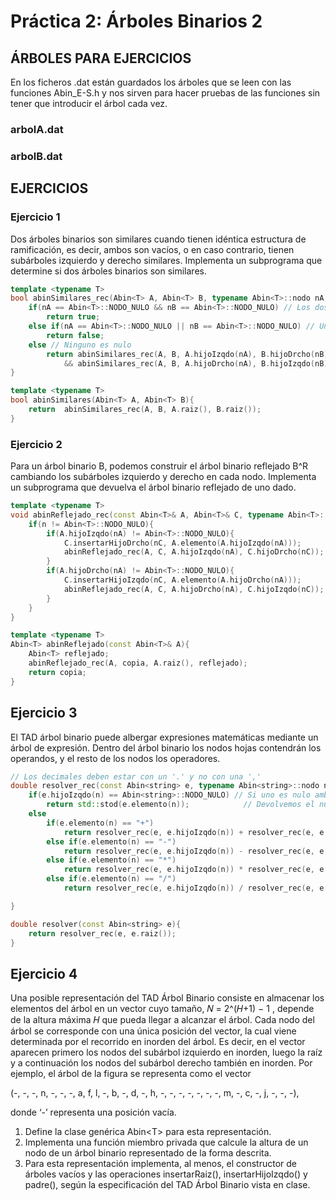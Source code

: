 # Práctica 2: Árboles Binarios 2

## ÁRBOLES PARA EJERCICIOS

En los ficheros .dat están guardados los árboles que se leen con las funciones Abin_E-S.h y nos sirven para hacer pruebas de las funciones sin tener que introducir el árbol cada vez.

### arbolA.dat

### arbolB.dat

## EJERCICIOS

### Ejercicio 1

Dos árboles binarios son similares cuando tienen idéntica estructura de ramificación, es decir, ambos son vacíos, o en caso contrario, tienen subárboles izquierdo y derecho similares. Implementa un subprograma que determine si dos árboles binarios son similares.

```cpp
template <typename T>
bool abinSimilares_rec(Abin<T> A, Abin<T> B, typename Abin<T>::nodo nA, typename Abin<T>::nodo nB){
    if(nA == Abin<T>::NODO_NULO && nB == Abin<T>::NODO_NULO) // Los dos son nulos
        return true;
    else if(nA == Abin<T>::NODO_NULO || nB == Abin<T>::NODO_NULO) // Uno es nulo y el otro no (por el if anterior sabemos que no son los dos nulos)
        return false;
    else // Ninguno es nulo
        return abinSimilares_rec(A, B, A.hijoIzqdo(nA), B.hijoDrcho(nB)) 
            && abinSimilares_rec(A, B, A.hijoDrcho(nA), B.hijoIzqdo(nB));
}

template <typename T>
bool abinSimilares(Abin<T> A, Abin<T> B){
    return  abinSimilares_rec(A, B, A.raiz(), B.raiz());
}
```

### Ejercicio 2

Para un árbol binario B, podemos construir el árbol binario reflejado B^R cambiando los subárboles izquierdo y derecho en cada nodo. Implementa un subprograma que devuelva el árbol binario reflejado de uno dado.

```cpp
template <typename T>
void abinReflejado_rec(const Abin<T>& A, Abin<T>& C, typename Abin<T>::nodo nA, typename Abin<T>::nodo nC){
    if(n != Abin<T>::NODO_NULO){
        if(A.hijoIzqdo(nA) != Abin<T>::NODO_NULO){
            C.insertarHijoDrcho(nC, A.elemento(A.hijoIzqdo(nA)));
            abinReflejado_rec(A, C, A.hijoIzqdo(nA), C.hijoDrcho(nC));
        }
        if(A.hijoDrcho(nA) != Abin<T>::NODO_NULO){
            C.insertarHijoIzqdo(nC, A.elemento(A.hijoDrcho(nA)));
            abinReflejado_rec(A, C, A.hijoDrcho(nA), C.hijoIzqdo(nC));
        }
    }
}

template <typename T>
Abin<T> abinReflejado(const Abin<T>& A){
    Abin<T> reflejado;
    abinReflejado_rec(A, copia, A.raiz(), reflejado);
    return copia;
}
```

## Ejercicio 3

El TAD árbol binario puede albergar expresiones matemáticas mediante un árbol de expresión. Dentro del árbol binario los nodos hojas contendrán los operandos, y el resto de los nodos los operadores.

```cpp
// Los decimales deben estar con un '.' y no con una ','
double resolver_rec(const Abin<string> e, typename Abin<string>::nodo n){
    if(e.hijoIzqdo(n) == Abin<string>::NODO_NULO) // Si uno es nulo ambos hijos lo son, No puedes tenr esto : (5 + )
        return std::stod(e.elemento(n));            // Devolvemos el numero
    else
        if(e.elemento(n) == "+")
            return resolver_rec(e, e.hijoIzqdo(n)) + resolver_rec(e, e.hijoDrcho(n));
        else if(e.elemento(n) == "-")
            return resolver_rec(e, e.hijoIzqdo(n)) - resolver_rec(e, e.hijoDrcho(n));
        else if(e.elemento(n) == "*")
            return resolver_rec(e, e.hijoIzqdo(n)) * resolver_rec(e, e.hijoDrcho(n));
        else if(e.elemento(n) == "/")
            return resolver_rec(e, e.hijoIzqdo(n)) / resolver_rec(e, e.hijoDrcho(n));

}

double resolver(const Abin<string> e){
    return resolver_rec(e, e.raiz());
}
```

## Ejercicio 4

Una posible representación del TAD Árbol Binario consiste en almacenar los elementos del árbol en un vector cuyo tamaño, 𝑁 = 2^(𝐻+1) − 1 , depende de la altura máxima 𝐻 que pueda llegar a alcanzar el árbol. Cada nodo del árbol se corresponde con una única posición del vector, la cual viene determinada por el recorrido en inorden del árbol. Es decir, en el vector aparecen primero los nodos del subárbol izquierdo en inorden, luego la raíz y a continuación los nodos del subárbol derecho también en inorden. Por ejemplo, el árbol de la figura se representa como el vector

(-, -, -, n, -, -, -, a, f, l, -, b, -, d, -, h, -, -, -, -, -, -, -, m, -, c, -, j, -, -, -),

donde ‘-’ representa una posición vacía.

1. Define la clase genérica Abin\<T> para esta representación.
2. Implementa una función miembro privada que calcule la altura de un nodo de un árbol binario representado de la forma descrita.
3. Para esta representación implementa, al menos, el constructor de árboles vacíos y las operaciones insertarRaiz(), insertarHijoIzqdo() y padre(), según la especificación del TAD Árbol Binario vista en clase.

```cpp

```

